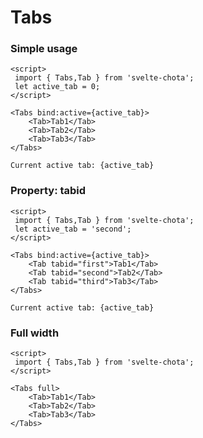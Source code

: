 # Tabs

### Simple usage

```example
<script>
 import { Tabs,Tab } from 'svelte-chota';
 let active_tab = 0;
</script>

<Tabs bind:active={active_tab}>
    <Tab>Tab1</Tab>
    <Tab>Tab2</Tab>
    <Tab>Tab3</Tab>
</Tabs>

Current active tab: {active_tab}
```



### Property: tabid

```example
<script>
 import { Tabs,Tab } from 'svelte-chota';
 let active_tab = 'second';
</script>

<Tabs bind:active={active_tab}>
    <Tab tabid="first">Tab1</Tab>
    <Tab tabid="second">Tab2</Tab>
    <Tab tabid="third">Tab3</Tab>
</Tabs>

Current active tab: {active_tab}
```


### Full width

```example script:hide
<script>
 import { Tabs,Tab } from 'svelte-chota';
</script>

<Tabs full>
    <Tab>Tab1</Tab>
    <Tab>Tab2</Tab>
    <Tab>Tab3</Tab>
</Tabs>
```